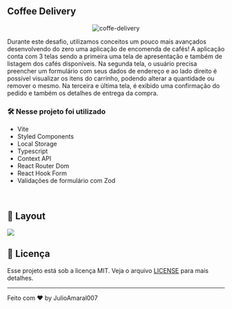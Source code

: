 ## Coffee Delivery

<div align="center"> 
	<img alt="coffe-delivery" title="#coffe-delivery" src="https://user-images.githubusercontent.com/71772559/178171983-f724d1a7-deb4-4d13-aa92-09e1cac4ec36.png" />
</div>

Durante este desafio, utilizamos conceitos um pouco mais avançados desenvolvendo do zero uma aplicação de encomenda de cafés! A aplicação conta com 3 telas sendo a primeira uma tela de apresentação e também de listagem dos cafés disponíveis. Na segunda tela, o usuário precisa preencher um formulário com seus dados de endereço e ao lado direito é possível visualizar os itens do carrinho, podendo alterar a quantidade ou remover o mesmo. Na terceira e última tela, é exibido uma confirmação do pedido e também os detalhes de entrega da compra.

### 🛠️ Nesse projeto foi utilizado

- Vite
- Styled Components
- Local Storage
- Typescript
- Context API
- React Router Dom
- React Hook Form
- Validações de formulário com Zod

<br />

## 🚧 Layout

<a href="https://www.figma.com/file/AVxuxrAqFymlq9K5GvqqwJ/Coffee-Delivery-(Copy)?node-id=0%3A1&t=JUsDPXXYHICIGXXl-0" target="_blank">
<img src="https://user-images.githubusercontent.com/71772559/178192253-4fe4757c-de57-4878-a38c-a483c25670b1.png" />
</a>

## :memo: Licença

Esse projeto está sob a licença MIT. Veja o arquivo [LICENSE](.github/LICENSE) para mais detalhes.

---

Feito com ♥ by JulioAmaral007

&nbsp;
